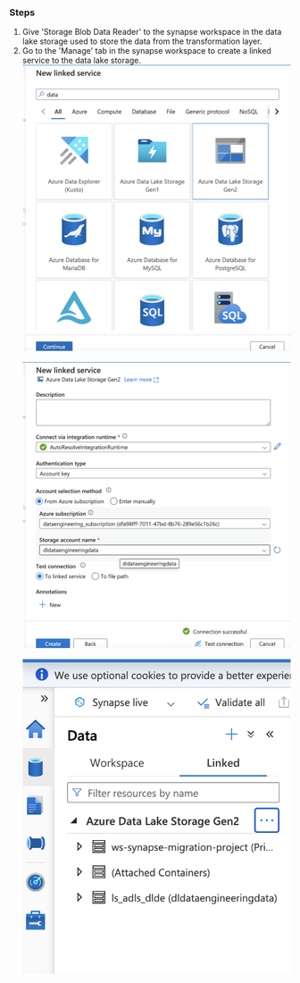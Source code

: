 ### Steps
1. Give 'Storage Blob Data Reader' to the synapse workspace in the data lake storage used to store the data from the transformation layer.
2. Go to the 'Manage' tab in the synapse workspace to create a linked service to the data lake storage.
   ![](/ProjectImages/1.synapse_create_ls_dl.png)
   \
   \
   ![](/ProjectImages/2.synapse_ls_creation.png)
      \
   \
   ![](/ProjectImages/3.synapse_data_tab.png)

